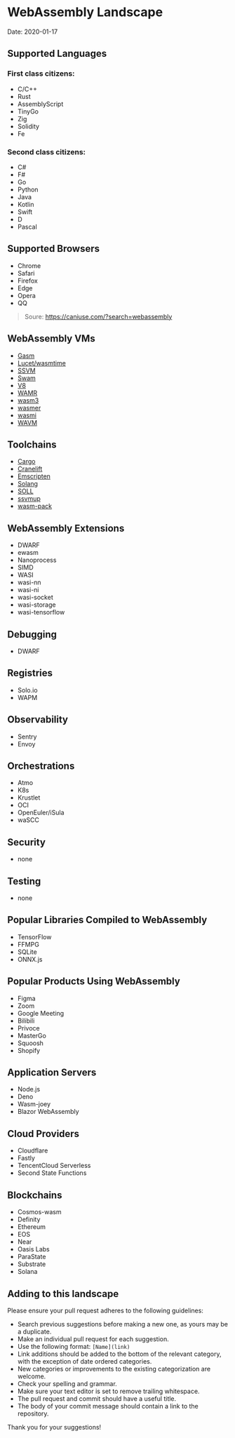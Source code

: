 # WebAssembly Landscape

Date: 2020-01-17


## Supported Languages


### First class citizens:

* C/C++
* Rust 
* AssemblyScript
* TinyGo
* Zig
* Solidity
* Fe

### Second class citizens:

* C#
* F#
* Go
* Python
* Java
* Kotlin
* Swift
* D 
* Pascal


## Supported Browsers

* Chrome
* Safari
* Firefox
* Edge
* Opera
* QQ 

> Soure: https://caniuse.com/?search=webassembly 

## WebAssembly VMs
* [Gasm](https://github.com/mathetake/gasm)
* [Lucet/wasmtime](https://github.com/bytecodealliance/lucet)
* [SSVM](https://github.com/second-state/SSVM)
* [Swam](https://github.com/satabin/swam)
* [V8](https://github.com/v8/v8)
* [WAMR](https://github.com/bytecodealliance/wasm-micro-runtime)
* [wasm3](https://github.com/wasm3/wasm3)
* [wasmer](https://github.com/wasmerio/wasmer)
* [wasmi](https://github.com/paritytech/wasmi)
* [WAVM](https://github.com/WAVM/WAVM)

## Toolchains
* [Cargo](https://github.com/rust-lang/cargo)
* [Cranelift](https://github.com/bytecodealliance/cranelift)
* [Emscripten](https://github.com/emscripten-core/emscripten)
* [Solang](https://github.com/hyperledger-labs/solang)
* [SOLL](https://github.com/second-state/SOLL)
* [ssvmup](https://github.com/second-state/ssvmup)
* [wasm-pack](https://github.com/rustwasm/wasm-pack)

## WebAssembly Extensions

* DWARF
* ewasm
* Nanoprocess
* SIMD
* WASI
* wasi-nn
* wasi-ni
* wasi-socket
* wasi-storage
* wasi-tensorflow

## Debugging
* DWARF

## Registries
* Solo.io
* WAPM

## Observability
* Sentry
* Envoy

## Orchestrations
* Atmo
* K8s
* Krustlet
* OCI
* OpenEuler/iSula
* waSCC

## Security
* none

## Testing
* none

## Popular Libraries Compiled to WebAssembly
* TensorFlow
* FFMPG
* SQLite
* ONNX.js

## Popular Products Using WebAssembly
* Figma
* Zoom
* Google Meeting
* Bilibili
* Privoce
* MasterGo
* Squoosh
* Shopify

## Application Servers
* Node.js
* Deno
* Wasm-joey
* Blazor WebAssembly

## Cloud Providers
* Cloudflare
* Fastly
* TencentCloud Serverless
* Second State Functions

## Blockchains
* Cosmos-wasm
* Definity
* Ethereum
* EOS
* Near
* Oasis Labs
* ParaState
* Substrate 
* Solana


## Adding to this landscape

Please ensure your pull request adheres to the following guidelines:

- Search previous suggestions before making a new one, as yours may be a duplicate.
- Make an individual pull request for each suggestion.
- Use the following format: `[Name](link)`
- Link additions should be added to the bottom of the relevant category, with the exception of date ordered categories.
- New categories or improvements to the existing categorization are welcome.
- Check your spelling and grammar.
- Make sure your text editor is set to remove trailing whitespace.
- The pull request and commit should have a useful title.
- The body of your commit message should contain a link to the repository.

Thank you for your suggestions!
